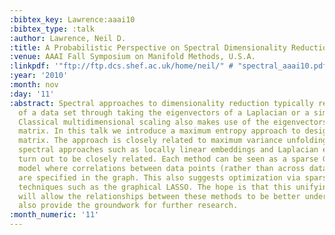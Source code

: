 ```yaml
---
:bibtex_key: Lawrence:aaai10
:bibtex_type: :talk
:author: Lawrence, Neil D.
:title: A Probabilistic Perspective on Spectral Dimensionality Reduction
:venue: AAAI Fall Symposium on Manifold Methods, U.S.A.
:linkpdf: '"ftp://ftp.dcs.shef.ac.uk/home/neil/" # "spectral_aaai10.pdf"'
:year: '2010'
:month: nov
:day: '11'
:abstract: Spectral approaches to dimensionality reduction typically reduce the dimensionality
  of a data set through taking the eigenvectors of a Laplacian or a similarity matrix.
  Classical multidimensional scaling also makes use of the eigenvectors of a similarity
  matrix. In this talk we introduce a maximum entropy approach to designing this similarity
  matrix. The approach is closely related to maximum variance unfolding and other
  spectral approaches such as locally linear embeddings and Laplacian eigenmaps also
  turn out to be closely related. Each method can be seen as a sparse Gaussian graphical
  model where correlations between data points (rather than across data features)
  are specified in the graph. This also suggests optimization via sparse inverse covariance
  techniques such as the graphical LASSO. The hope is that this unifying perspective
  will allow the relationships between these methods to be better understood and will
  also provide the groundwork for further research.
:month_numeric: '11'
---
```

